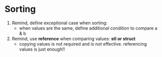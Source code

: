 # Sorting

1. Remind, define exceptional case when sorting:
    * when values are the same, define additional condition to compare a & b
2. Remind, use **reference** when comparing values: **stl or struct**
    * copying values is not required and is not effective. referencing values is just enough!!